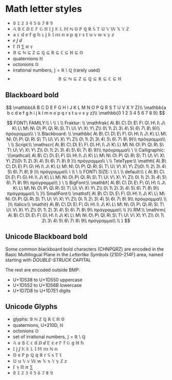 # Math letter styles

- 𝟘 𝟙 𝟚 𝟛 𝟜 𝟝 𝟞 𝟟 𝟠 𝟡
- 𝔸 𝔹 ℂ ⅅ 𝔼 𝔽 𝔾 ℍ 𝕀 𝕁 𝕂 𝕃 𝕄 ℕ 𝕆 ℙ ℚ ℝ 𝕊 𝕋 𝕌 𝕍 𝕎 𝕏 𝕐 ℤ
- 𝕒 𝕔 𝕕 𝕖 𝕗 𝕘 𝕙 `i` 𝕛 𝕜 𝕝 𝕞 𝕟 𝕠 𝕡 𝕢 𝕣 𝕤 𝕥 𝕦 𝕧 𝕨 𝕩 𝕪 𝕫
- ⅇ ⅉ ⅆ
- ℾ ℿ ⅀ ℼ ℽ 
- 𝔹 ⊆ ℕ ⊆ ℤ ⊆ ℚ ⊆ ℝ ⊆ ℂ ⊆ ℍ ⊆ 𝕆
- quaternions ℍ
- octonions 𝕆
- irrational numbers, 𝕁 = ℝ \ ℚ (rarely used)
- $$
\mathbb{B} \subseteq \mathbb{N} \subseteq \mathbb{Z} \subseteq 
\mathbb{Q} \subseteq \mathbb{R} \subseteq \mathbb{C} \subseteq \mathbb{H}
$$


## Blackboard bold

$$
\mathbb{A B C D E F G H I J K L M N O P Q R S T U V X Y Z}\\
\mathbb{a b c d e f g h i j k l m n o p q r s t u v x y z}\\
\mathbb{0 1 2 3 4 5 6 7 8 9}
$$



$$
FONT\ FAMILY:\\
\ \\
\ \\
Fraktur:
\\
\mathfrak{
A\ B\ C\ D\ E\ F\ G\ H\ I\ J\ K\ L\ M\ N\ O\ P\ Q\ R\ S\ T\ U\ V\ X\ Y\ Z\\ 0\ 1\ 2\ 3\ 4\ 5\ 6\ 7\ 8\ 9}\\
πρόγραμμα\\
\ \\
Blackboard: \\
\mathbb{
A\ B\ C\ D\ E\ F\ G\ H\ I\ J\ K\ L\ M\ N\ O\ P\ Q\ R\ S\ T\ U\ V\ X\ Y\ Z\\ 0\ 1\ 2\ 3\ 4\ 5\ 6\ 7\ 8\ 9}\\
πρόγραμμα\\
\ \\
Script:\\
\mathscr{
A\ B\ C\ D\ E\ F\ G\ H\ I\ J\ K\ L\ M\ N\ O\ P\ Q\ R\ S\ T\ U\ V\ X\ Y\ Z\\ 0\ 1\ 2\ 3\ 4\ 5\ 6\ 7\ 8\ 9}\\
πρόγραμμα\\
\ \\
Calligraphic:
\\\mathcal{
A\ B\ C\ D\ E\ F\ G\ H\ I\ J\ K\ L\ M\ N\ O\ P\ Q\ R\ S\ T\ U\ V\ X\ Y\ Z\\0\ 1\ 2\ 3\ 4\ 5\ 6\ 7\ 8\ 9 }\\
πρόγραμμα\\
\ \\
TeleType:\\
\mathtt{
A\ B\ C\ D\ E\ F\ G\ H\ I\ J\ K\ L\ M\ N\ O\ P\ Q\ R\ S\ T\ U\ V\ X\ Y\ Z\\0\ 1\ 2\ 3\ 4\ 5\ 6\ 7\ 8\ 9 }\\
πρόγραμμα\\
\ \\
\ \\
FONT\ SIZE:
\ \\
\ \\
default:\\
{
A\ B\ C\ D\ E\ F\ G\ H\ I\ J\ K\ L\ M\ N\ O\ P\ Q\ R\ S\ T\ U\ V\ X\ Y\ Z\\ 0\ 1\ 2\ 3\ 4\ 5\ 6\ 7\ 8\ 9\\
πρόγραμμα\\
}
\ \\
BigFont:\\
\mathbf{
A\ B\ C\ D\ E\ F\ G\ H\ I\ J\ K\ L\ M\ N\ O\ P\ Q\ R\ S\ T\ U\ V\ X\ Y\ Z\\ 0\ 1\ 2\ 3\ 4\ 5\ 6\ 7\ 8\ 9\\
πρόγραμμα\\
\\
}\\
SmallFont:\\
\mathsf{
A\ B\ C\ D\ E\ F\ G\ H\ I\ J\ K\ L\ M\ N\ O\ P\ Q\ R\ S\ T\ U\ V\ X\ Y\ Z\\ 0\ 1\ 2\ 3\ 4\ 5\ 6\ 7\ 8\ 9\\
πρόγραμμα\\
\\
}\\
Italics:\\
\mathit{
A\ B\ C\ D\ E\ F\ G\ H\ I\ J\ K\ L\ M\ N\ O\ P\ Q\ R\ S\ T\ U\ V\ X\ Y\ Z\\ 0\ 1\ 2\ 3\ 4\ 5\ 6\ 7\ 8\ 9\\
πρόγραμμα\\
\\
}\\
RM:\\
\mathrm{
A\ B\ C\ D\ E\ F\ G\ H\ I\ J\ K\ L\ M\ N\ O\ P\ Q\ R\ S\ T\ U\ V\ X\ Y\ Z\\ 0\ 1\ 2\ 3\ 4\ 5\ 6\ 7\ 8\ 9\\
πρόγραμμα\\
\\
}
$$


## Unicode Blackboard bold
Some common blackboard bold characters (CHNPQRZ) 
are encoded in the Basic Multilingual Plane 
in the *Letterlike Symbols* (2100–214F) area, 
named starting with *DOUBLE-STRUCK CAPITAL*

The rest are encoded outside BMP:
- U+1D538 to U+1D550 uppercase
- U+1D552 to U+1D56B lowercase
- U+1D7D8 to U+1D7E1 digits

## Unicode Glyphs
- glyphs: 𝔹 ℕ ℤ ℚ ℝ ℂ ℍ 𝕆
- quaternions, U+210D, ℍ
- octonions 𝕆
- set of irrational numbers, 𝕁 = ℝ \ ℚ
- 𝔸 𝕒 𝔹 ℂ 𝕔 𝕕 ⅅ ⅆ 𝔼 𝕖 ⅇ 𝔽 𝕗 𝔾 𝕘 ℍ 𝕙 
- 𝕀 𝕛 ⅉ 𝕂 𝕜 𝕃 𝕝 𝕄 𝕞 ℕ 𝕟 
- 𝕆 𝕠 ℙ 𝕡 ℚ 𝕢 ℝ 𝕣 𝕊 𝕤 𝕋 𝕥
- 𝕌 𝕦 𝕍 𝕧 𝕎 𝕨 𝕏 𝕩 𝕐 𝕪 ℤ 𝕫
- ℾ ℽ ℿ ℼ ⅀
- 𝟘 𝟙 𝟚 𝟛 𝟜 𝟝 𝟞 𝟟 𝟠 𝟡

